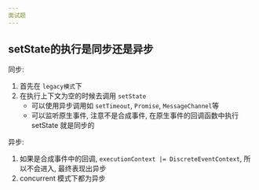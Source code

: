 ```yaml
---
面试题
---
```

## setState的执行是同步还是异步

同步:

1. 首先在 `legacy模式`下
2. 在执行上下文为空的时候去调用 `setState`
   * 可以使用异步调用如 `setTimeout`, `Promise`, `MessageChannel`等
   * 可以监听原生事件, 注意不是合成事件, 在原生事件的回调函数中执行 setState 就是同步的

异步:

1. 如果是合成事件中的回调, `executionContext |= DiscreteEventContext`, 所以不会进入, 最终表现出异步
2. concurrent 模式下都为异步
